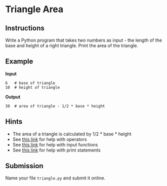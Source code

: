 # Triangle Area

## Instructions
Write a Python program that takes two numbers as input - the length of the base and height of a right triangle. Print the area of the triangle.

## Example
**Input**
```
6   # base of triangle
10  # height of triangle
```

**Output**
```
30  # area of triangle - 1/2 * base * height
```

## Hints
* The area of a triangle is calculated by 1/2 * base * height
* See [this link](https://www.w3schools.com/python/python_operators.asp) for help with operators
* See [this link](https://www.w3schools.com/python/ref_func_input.asp) for help with input functions
* See [this link](https://www.w3schools.com/python/ref_func_print.asp) for help with print statements

## Submission
Name your file `triangle.py` and submit it online.
